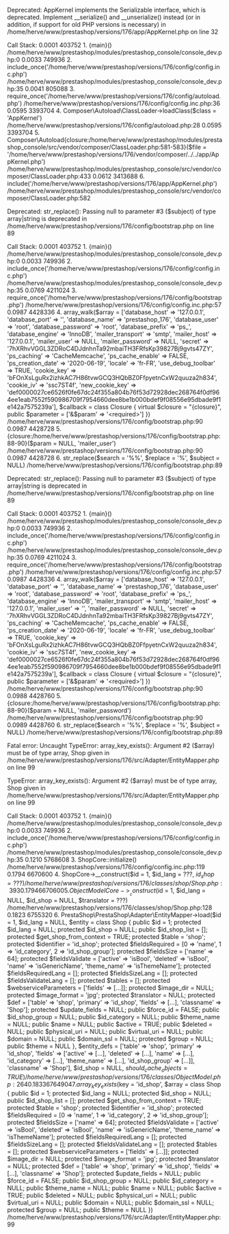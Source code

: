 
Deprecated: AppKernel implements the Serializable interface, which is deprecated. Implement __serialize() and __unserialize() instead (or in addition, if support for old PHP versions is necessary) in /home/herve/www/prestashop/versions/176/app/AppKernel.php on line 32

Call Stack:
    0.0001     403752   1. {main}() /home/herve/www/prestashop/modules/prestashop_console/console_dev.php:0
    0.0033     749936   2. include_once('/home/herve/www/prestashop/versions/176/config/config.inc.php') /home/herve/www/prestashop/modules/prestashop_console/console_dev.php:35
    0.0041     805088   3. require_once('/home/herve/www/prestashop/versions/176/config/autoload.php') /home/herve/www/prestashop/versions/176/config/config.inc.php:36
    0.0595    3393704   4. Composer\Autoload\ClassLoader->loadClass($class = 'AppKernel') /home/herve/www/prestashop/versions/176/config/autoload.php:28
    0.0595    3393704   5. Composer\Autoload\{closure:/home/herve/www/prestashop/modules/prestashop_console/src/vendor/composer/ClassLoader.php:581-583}($file = '/home/herve/www/prestashop/versions/176/vendor/composer/../../app/AppKernel.php') /home/herve/www/prestashop/modules/prestashop_console/src/vendor/composer/ClassLoader.php:433
    0.0612    3413688   6. include('/home/herve/www/prestashop/versions/176/app/AppKernel.php') /home/herve/www/prestashop/modules/prestashop_console/src/vendor/composer/ClassLoader.php:582


Deprecated: str_replace(): Passing null to parameter #3 ($subject) of type array|string is deprecated in /home/herve/www/prestashop/versions/176/config/bootstrap.php on line 89

Call Stack:
    0.0001     403752   1. {main}() /home/herve/www/prestashop/modules/prestashop_console/console_dev.php:0
    0.0033     749936   2. include_once('/home/herve/www/prestashop/versions/176/config/config.inc.php') /home/herve/www/prestashop/modules/prestashop_console/console_dev.php:35
    0.0769    4211024   3. require_once('/home/herve/www/prestashop/versions/176/config/bootstrap.php') /home/herve/www/prestashop/versions/176/config/config.inc.php:57
    0.0987    4428336   4. array_walk($array = ['database_host' => '127.0.0.1', 'database_port' => '', 'database_name' => 'prestashop_176', 'database_user' => 'root', 'database_password' => 'root', 'database_prefix' => 'ps_', 'database_engine' => 'InnoDB', 'mailer_transport' => 'smtp', 'mailer_host' => '127.0.0.1', 'mailer_user' => NULL, 'mailer_password' => NULL, 'secret' => '7hXRhvVGGL3ZDRoC4DJdnhnTa92mbaiTH3FRfsKp39827Bj9gvts47ZY', 'ps_caching' => 'CacheMemcache', 'ps_cache_enable' => FALSE, 'ps_creation_date' => '2020-06-19', 'locale' => 'fr-FR', 'use_debug_toolbar' => TRUE, 'cookie_key' => 'bFOnXsLguRx2izhkAC7H86tvwGCQ3HQbBZ0FfpyetnCxW2quuza2h834', 'cookie_iv' => 'ssc7ST4f', 'new_cookie_key' => 'def0000027ce6526f0fe67dc24f355a804b76f53d72928dec268764f0df964ee1eab7552f590986709f7954660dee8be1b000bdef9f08556e95dbade9f1e142a7575239a'], $callback = class Closure { virtual $closure = "{closure}", public $parameter = ['&$param' => '<required>'] }) /home/herve/www/prestashop/versions/176/config/bootstrap.php:90
    0.0987    4428728   5. {closure:/home/herve/www/prestashop/versions/176/config/bootstrap.php:88-90}($param = NULL, 'mailer_user') /home/herve/www/prestashop/versions/176/config/bootstrap.php:90
    0.0987    4428728   6. str_replace($search = '%%', $replace = '%', $subject = NULL) /home/herve/www/prestashop/versions/176/config/bootstrap.php:89


Deprecated: str_replace(): Passing null to parameter #3 ($subject) of type array|string is deprecated in /home/herve/www/prestashop/versions/176/config/bootstrap.php on line 89

Call Stack:
    0.0001     403752   1. {main}() /home/herve/www/prestashop/modules/prestashop_console/console_dev.php:0
    0.0033     749936   2. include_once('/home/herve/www/prestashop/versions/176/config/config.inc.php') /home/herve/www/prestashop/modules/prestashop_console/console_dev.php:35
    0.0769    4211024   3. require_once('/home/herve/www/prestashop/versions/176/config/bootstrap.php') /home/herve/www/prestashop/versions/176/config/config.inc.php:57
    0.0987    4428336   4. array_walk($array = ['database_host' => '127.0.0.1', 'database_port' => '', 'database_name' => 'prestashop_176', 'database_user' => 'root', 'database_password' => 'root', 'database_prefix' => 'ps_', 'database_engine' => 'InnoDB', 'mailer_transport' => 'smtp', 'mailer_host' => '127.0.0.1', 'mailer_user' => '', 'mailer_password' => NULL, 'secret' => '7hXRhvVGGL3ZDRoC4DJdnhnTa92mbaiTH3FRfsKp39827Bj9gvts47ZY', 'ps_caching' => 'CacheMemcache', 'ps_cache_enable' => FALSE, 'ps_creation_date' => '2020-06-19', 'locale' => 'fr-FR', 'use_debug_toolbar' => TRUE, 'cookie_key' => 'bFOnXsLguRx2izhkAC7H86tvwGCQ3HQbBZ0FfpyetnCxW2quuza2h834', 'cookie_iv' => 'ssc7ST4f', 'new_cookie_key' => 'def0000027ce6526f0fe67dc24f355a804b76f53d72928dec268764f0df964ee1eab7552f590986709f7954660dee8be1b000bdef9f08556e95dbade9f1e142a7575239a'], $callback = class Closure { virtual $closure = "{closure}", public $parameter = ['&$param' => '<required>'] }) /home/herve/www/prestashop/versions/176/config/bootstrap.php:90
    0.0988    4428760   5. {closure:/home/herve/www/prestashop/versions/176/config/bootstrap.php:88-90}($param = NULL, 'mailer_password') /home/herve/www/prestashop/versions/176/config/bootstrap.php:90
    0.0989    4428760   6. str_replace($search = '%%', $replace = '%', $subject = NULL) /home/herve/www/prestashop/versions/176/config/bootstrap.php:89


Fatal error: Uncaught TypeError: array_key_exists(): Argument #2 ($array) must be of type array, Shop given in /home/herve/www/prestashop/versions/176/src/Adapter/EntityMapper.php on line 99

TypeError: array_key_exists(): Argument #2 ($array) must be of type array, Shop given in /home/herve/www/prestashop/versions/176/src/Adapter/EntityMapper.php on line 99

Call Stack:
    0.0001     403752   1. {main}() /home/herve/www/prestashop/modules/prestashop_console/console_dev.php:0
    0.0033     749936   2. include_once('/home/herve/www/prestashop/versions/176/config/config.inc.php') /home/herve/www/prestashop/modules/prestashop_console/console_dev.php:35
    0.1210    5768608   3. ShopCore::initialize() /home/herve/www/prestashop/versions/176/config/config.inc.php:119
    0.1794    6670600   4. ShopCore->__construct($id = 1, $id_lang = ???, $id_shop = ???) /home/herve/www/prestashop/versions/176/classes/shop/Shop.php:393
    0.1794    6670600   5. ObjectModelCore->__construct($id = 1, $id_lang = NULL, $id_shop = NULL, $translator = ???) /home/herve/www/prestashop/versions/176/classes/shop/Shop.php:128
    0.1823    6755320   6. PrestaShop\PrestaShop\Adapter\EntityMapper->load($id = 1, $id_lang = NULL, $entity = class Shop { public $id = 1; protected $id_lang = NULL; protected $id_shop = NULL; public $id_shop_list = []; protected $get_shop_from_context = TRUE; protected $table = 'shop'; protected $identifier = 'id_shop'; protected $fieldsRequired = [0 => 'name', 1 => 'id_category', 2 => 'id_shop_group']; protected $fieldsSize = ['name' => 64]; protected $fieldsValidate = ['active' => 'isBool', 'deleted' => 'isBool', 'name' => 'isGenericName', 'theme_name' => 'isThemeName']; protected $fieldsRequiredLang = []; protected $fieldsSizeLang = []; protected $fieldsValidateLang = []; protected $tables = []; protected $webserviceParameters = ['fields' => [...]]; protected $image_dir = NULL; protected $image_format = 'jpg'; protected $translator = NULL; protected $def = ['table' => 'shop', 'primary' => 'id_shop', 'fields' => [...], 'classname' => 'Shop']; protected $update_fields = NULL; public $force_id = FALSE; public $id_shop_group = NULL; public $id_category = NULL; public $theme_name = NULL; public $name = NULL; public $active = TRUE; public $deleted = NULL; public $physical_uri = NULL; public $virtual_uri = NULL; public $domain = NULL; public $domain_ssl = NULL; protected $group = NULL; public $theme = NULL }, $entity_defs = ['table' => 'shop', 'primary' => 'id_shop', 'fields' => ['active' => [...], 'deleted' => [...], 'name' => [...], 'id_category' => [...], 'theme_name' => [...], 'id_shop_group' => [...]], 'classname' => 'Shop'], $id_shop = NULL, $should_cache_objects = TRUE) /home/herve/www/prestashop/versions/176/classes/ObjectModel.php:264
    0.1833    6764904   7. array_key_exists($key = 'id_shop', $array = class Shop { public $id = 1; protected $id_lang = NULL; protected $id_shop = NULL; public $id_shop_list = []; protected $get_shop_from_context = TRUE; protected $table = 'shop'; protected $identifier = 'id_shop'; protected $fieldsRequired = [0 => 'name', 1 => 'id_category', 2 => 'id_shop_group']; protected $fieldsSize = ['name' => 64]; protected $fieldsValidate = ['active' => 'isBool', 'deleted' => 'isBool', 'name' => 'isGenericName', 'theme_name' => 'isThemeName']; protected $fieldsRequiredLang = []; protected $fieldsSizeLang = []; protected $fieldsValidateLang = []; protected $tables = []; protected $webserviceParameters = ['fields' => [...]]; protected $image_dir = NULL; protected $image_format = 'jpg'; protected $translator = NULL; protected $def = ['table' => 'shop', 'primary' => 'id_shop', 'fields' => [...], 'classname' => 'Shop']; protected $update_fields = NULL; public $force_id = FALSE; public $id_shop_group = NULL; public $id_category = NULL; public $theme_name = NULL; public $name = NULL; public $active = TRUE; public $deleted = NULL; public $physical_uri = NULL; public $virtual_uri = NULL; public $domain = NULL; public $domain_ssl = NULL; protected $group = NULL; public $theme = NULL }) /home/herve/www/prestashop/versions/176/src/Adapter/EntityMapper.php:99

